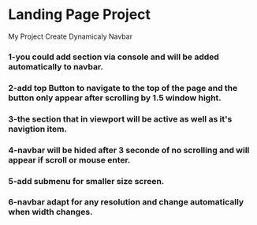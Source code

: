 # Landing Page Project

My Project Create Dynamicaly Navbar 

### 1-you could add section via console and will be added automatically to navbar.
### 2-add top Button to navigate to the top of the page and the button only appear after scrolling by 1.5 window hight.
### 3-the section that in viewport will be active as well as it's navigtion item.
### 4-navbar will be hided after 3 seconde of no scrolling and will appear if scroll or mouse enter.
### 5-add submenu for smaller size screen.
### 6-navbar adapt for any resolution and change automatically when width changes.
